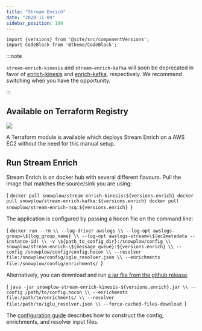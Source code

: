 ```yaml
---
title: "Stream Enrich"
date: "2020-11-09"
sidebar_position: 100
---
```


```mdx-code-block
import {versions} from '@site/src/componentVersions';
import CodeBlock from '@theme/CodeBlock';
```

:::note

`stream-enrich-kinesis` and `stream-enrich-kafka` will soon be deprecated in favor of [enrich-kinesis](/docs/enriching-your-data/enrichment-components/enrich-kinesis/index.md) and [enrich-kafka](/docs/enriching-your-data/enrichment-components/enrich-kafka/index.md), respectively. We recommend switching when you have the opportunity.

:::

## Available on Terraform Registry

[![](https://img.shields.io/static/v1?label=Terraform&message=Registry&color=7B42BC&logo=terraform)](https://registry.terraform.io/modules/snowplow-devops/iglu-server-ec2/aws/latest)

A Terraform module is available which deploys Stream Enrich on a AWS EC2 without the need for this manual setup.

## Run Stream Enrich

Stream Enrich is on docker hub with several different flavours. Pull the image that matches the source/sink you are using:

<CodeBlock language="bash">{
`docker pull snowplow/stream-enrich-kinesis:${versions.enrich}
docker pull snowplow/stream-enrich-kafka:${versions.enrich}
docker pull snowplow/stream-enrich-nsq:${versions.enrich}
`}</CodeBlock>

The application is configured by passing a hocon file on the command line:

<CodeBlock language="bash">{
`docker run --rm \\
      --log-driver awslogs \\
      --log-opt awslogs-group=\${log_group_name} \\
      --log-opt awslogs-stream=\$(ec2metadata --instance-id) \\
      -v \${path_to_config_dir}:/snowplow/config \\
      snowplow/stream-enrich-\${message_queue}:${versions.enrich} \\
      --config /snowplow/config/config.hocon \\
      --resolver file:/snowplow/config/iglu_resolver.json \\
      --enrichments file:/snowplow/config/enrichments/
`}</CodeBlock>


Alternatively, you can download and run [a jar file from the github release](https://github.com/snowplow/enrich/releases).

<CodeBlock language="bash">{
`java -jar snowplow-stream-enrich-kinesis-${versions.enrich}.jar \\
  --config /path/to/config.hocon \\
  --enrichments file:/path/to/enrichments/ \\
  --resolver file:/path/to/iglu_resolver.json \\
  --force-cached-files-download
`}</CodeBlock>

The [configuration guide](/docs/enriching-your-data/enrichment-components/stream-enrich/configure-stream-enrich/index.md) describes how to construct the config, enrichments, and resolver input files.[](https://github.com/snowplow/snowplow/wiki/_Footer/_edit)
